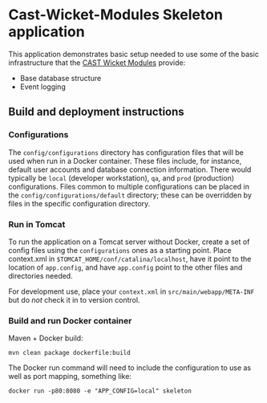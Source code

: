 # Cast-Wicket-Modules Skeleton application

This application demonstrates basic setup needed to use some of the basic infrastructure 
that the 
[CAST Wicket Modules](https://github.com/cast-org/cast-wicket-modules)
provide:
 * Base database structure
 * Event logging

## Build and deployment instructions

### Configurations

The `config/configurations` directory has configuration files that will be used when run in a Docker container.
These files include, for instance, default user accounts and database connection information.
There would typically be `local` (developer workstation), `qa`, and `prod` (production) configurations.
Files common to multiple configurations can be placed in the `config/configurations/default` directory;
these can be overridden by files in the specific configuration directory.

### Run in Tomcat

To run the application on a Tomcat server without Docker, 
create a set of config files using the `configurations` ones as a starting
point.  Place context.xml in `$TOMCAT_HOME/conf/catalina/localhost`, 
have it point to the location of `app.config`, and have `app.config` point
to the other files and directories needed.
 
For development use, place your `context.xml` in `src/main/webapp/META-INF`
but do _not_ check it in to version control.


### Build and run Docker container

Maven + Docker build:

`mvn clean package dockerfile:build`

The Docker run command will need to include the configuration to use as well as port mapping,
something like:

`docker run -p80:8080 -e "APP_CONFIG=local" skeleton`



